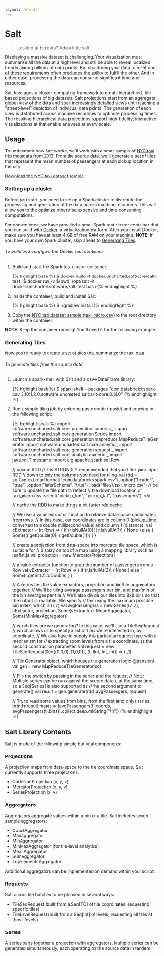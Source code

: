 ```yaml
---
layout: default
---
```


# Salt
> Looking at big data? Add a little salt.

Displaying a massive dataset is challenging. Your visualization must summarize all the data at a high level and still be able to reveal localized trends among billions of data points. But structuring your data to meet one of these requirements often precludes the ability to fulfill the other. And in either case, processing the data can consume significant time and resources.

Salt leverages a cluster-computing framework to create hierarchical, tile-based projections of big datasets. Salt projections start from an aggregate global view of the data and span increasingly detailed views until reaching a "street-level" depiction of individual data points. The generation of each view is distributed across machine resources to optimize processing times. The resulting hierarchical data projections support high-fidelity, interactive visualizations at that enable analyses at every scale.

## Usage

To understand how Salt works, we'll work with a small sample of [NYC taxi trip metadata from 2013](http://www.andresmh.com/nyctaxitrips/). From the source data, we'll generate a set of tiles that represent the mean number of passengers at each pickup location in the city.

[Download the NYC taxi dataset sample](http://assets.oculusinfo.com/pantera/taxi_micro.csv).

### Setting up a cluster

Before you start, you need to set up a Spark cluster to distribute the processing and generation of the data across machine resources. This will allow you to the optimize otherwise expensive and time-consuming computations.

For convenience, we have provided a small Spark test cluster container that you can build with [Docker](https://www.docker.com/), a virtualization platform. After you install Docker, make sure you have at least 4 GB of free RAM on your machine.
**NOTE**: If you have your own Spark cluster, skip ahead to [Generating Tiles](#example-generation).

###### To build and configure the Docker test container

1. Build and start the Spark test cluster container:

	{% highlight bash %}
	$ docker build -t docker.uncharted.software/salt-test .
	$ docker run -v $(pwd):/opt/salt -it docker.uncharted.software/salt-test bash
	{% endhighlight %}

2. Inside the container, build and install Salt:

	{% highlight bash %}
	$ ./gradlew install
	{% endhighlight %}

3. Copy the [NYC taxi dataset sample (taxi_micro.csv)](http://assets.oculusinfo.com/pantera/taxi_micro.csv) to the root directory within the container.

**NOTE**: Keep the container running! You'll need it for the following example.

### <a name="example-generation"></a> Generating Tiles

Now you're ready to create a set of tiles that summarize the taxi data.

###### To generate tiles from the source data

1. Launch a spark-shell with Salt and a csv->DataFrame library:

	{% highlight bash %}
	$ spark-shell --packages "com.databricks:spark-csv_2.10:1.2.0,software.uncharted.salt:salt-core:0.14.0"
	{% endhighlight %}

2. Run a simple tiling job by entering paste mode (:paste) and copying in the following script:

	{% highlight scala %}
	import software.uncharted.salt.core.projection.numeric._
	import software.uncharted.salt.core.generation.Series
	import software.uncharted.salt.core.generation.mapreduce.MapReduceTileGenerator
	import software.uncharted.salt.core.analytic._
	import software.uncharted.salt.core.generation.request._
	import software.uncharted.salt.core.analytic.numeric._
	import java.sql.Timestamp
	import org.apache.spark.sql.Row

	// source RDD
	// It is STRONGLY recommended that you filter your input RDD
	// down to only the columns you need for tiling.
	val rdd = sqlContext.read.format("com.databricks.spark.csv")
	  .option("header", "true")
	  .option("inferSchema", "true")
	  .load("file:///taxi_micro.csv") // be sure to update the file path to reflect
									  // the download location of taxi_micro.csv
	  .select("pickup_lon", "pickup_lat", "passengers")
	  .rdd

	// cache the RDD to make things a bit faster
	rdd.cache

	// We use a value extractor function to retrieve data-space coordinates from rows.
	// In this case, our coordinates are in column 0 (pickup_time, converted to a double millisecond value) and column 1 (distance).
	val cExtractor = (r: Row) => {
	  if (r.isNullAt(0) || r.isNullAt(1)) {
		None
	  } else {
		Some((r.getDouble(0), r.getDouble(1)))
	  }
	}

	// create a projection from data-space into mercator tile space, which is suitable for
	// display on top of a map using a mapping library such as leaflet.js
	val projection = new MercatorProjection()

	// a value extractor function to grab the number of passengers from a Row
	val vExtractor = (r: Row) => {
	  if (r.isNullAt(2)) {
		None
	  } else {
		Some(r.getInt(2).toDouble)
	  }
	}

	// A series ties the value extractors, projection and bin/tile aggregators together.
	// We'll be tiling average passengers per bin, and max/min of the bin averages per tile
	// We'll also divide our tiles into 8x8 bins so that the output is readable. We specify
	// this using the maximum possible bin index, which is (7,7)
	val avgPassengers = new Series((7, 7), cExtractor, projection, Some(vExtractor), MeanAggregator, Some(MinMaxAggregator))

	// which tiles are we generating? In this case, we'll use a TileSeqRequest
	// which allows us to specify a list of tiles we're interested in, by coordinate.
	// We also have to supply this particular request type with a mechanism for
	// extracting zoom levels from a tile coordinate, as the second construction parameter.
	val request = new TileSeqRequest(Seq((0,0,0), (1,0,0)), (t: (Int, Int, Int)) => t._1)

	// Tile Generator object, which houses the generation logic
	@transient val gen = new MapReduceTileGenerator(sc)

	// Flip the switch by passing in the series and the request
	// Note: Multiple series can be run against the source data
	// at the same time, so a Seq[Series] is also supported as
	// the second argument to generate()
	val result = gen.generate(rdd, avgPassengers, request)

	// Try to read some values from bins, from the first (and only) series
	println(result.map(t => (avgPassengers(t).coords, avgPassengers(t).bins)).collect.deep.mkString("\n"))
	{% endhighlight %}

## Salt Library Contents

Salt is made of the following simple but vital components:

### Projections

A projection maps from data-space to the tile coordinate space. Salt currently supports three projections:

 * CartesianProjection (x, y, v)
 * MercatorProjection (x, y, v)
 * SeriesProjection (x, v)

### Aggregators

Aggregators aggregate values within a bin or a tile. Salt includes seven sample aggregators:

 * CountAggregator
 * MaxAggregator
 * MinAggregator
 * MinMaxAggregator (for tile-level analytics)
 * MeanAggregator
 * SumAggregator
 * TopElementsAggregator

Additional aggregators can be implemented on demand within your script.

### Requests

Salt allows tile batches to be phrased in several ways:

 * TileSeqRequest (built from a Seq[TC] of tile coordinates, requesting specific tiles)
 * TileLevelRequest (built from a Seq[Int] of levels, requesting all tiles at those levels)

### Series

A series pairs together a projection with aggregators. Multiple series can be generated simultaneously, each operating on the source data in tandem.
